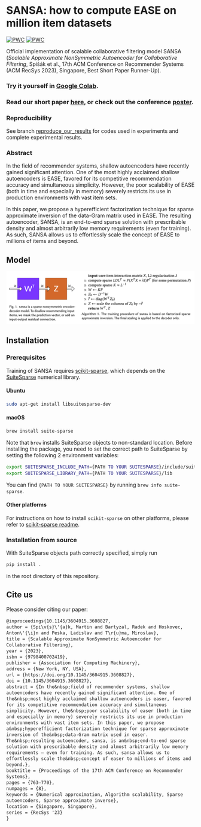 # SANSA: how to compute EASE on million item datasets

[![PWC](https://img.shields.io/endpoint.svg?url=https://paperswithcode.com/badge/scalable-approximate-nonsymmetric-autoencoder/recommendation-systems-on-amazon-book)](https://paperswithcode.com/sota/recommendation-systems-on-amazon-book?p=scalable-approximate-nonsymmetric-autoencoder)
[![PWC](https://img.shields.io/endpoint.svg?url=https://paperswithcode.com/badge/scalable-approximate-nonsymmetric-autoencoder/collaborative-filtering-on-million-song)](https://paperswithcode.com/sota/collaborative-filtering-on-million-song?p=scalable-approximate-nonsymmetric-autoencoder)

Official implementation of scalable collaborative filtering model SANSA (*Scalable Approximate NonSymmetric Autoencoder for Collaborative Filtering*, Spišák et al., 17th ACM Conference on Recommender Systems (ACM RecSys 2023), Singapore, Best Short Paper Runner-Up). 

### Try it yourself in [Google Colab](https://colab.research.google.com/drive/1ktQMuROR7Z528JKJDQh3GdTatDmWbDHQ?usp=sharing).

### Read our short paper [here](https://dl.acm.org/doi/10.1145/3604915.3608827), or check out the conference [poster](https://github.com/glami/sansa/blob/main/assets/poster.pdf).

### Reproducibility
See branch [reproduce_our_results](https://github.com/glami/sansa/tree/reproduce_our_results) for codes used in experiments and complete experimental results. 

### Abstract
In the field of recommender systems, shallow autoencoders have recently gained significant attention. One of the most highly acclaimed shallow autoencoders is EASE, favored for its competitive recommendation accuracy and simultaneous simplicity. However, the poor scalability of EASE (both in time and especially in memory) severely restricts its use in production environments with vast item sets.

In this paper, we propose a hyperefficient factorization technique for sparse approximate inversion of the data-Gram matrix used in EASE. The resulting autoencoder, SANSA, is an end-to-end sparse solution with prescribable density and almost arbitrarily low memory requirements (even for training). As such, SANSA allows us to effortlessly scale the concept of EASE to millions of items and beyond.

## Model
![Architecture and training procedure of SANSA](https://github.com/glami/sansa/blob/release/assets/sansa.png)

## Installation
### Prerequisites
Training of SANSA requires [scikit-sparse](https://github.com/scikit-sparse/scikit-sparse), which depends on the [SuiteSparse](https://github.com/DrTimothyAldenDavis/SuiteSparse) numerical library.
#### Ubuntu
```bash
sudo apt-get install libsuitesparse-dev
```
#### macOS
```bash
brew install suite-sparse
```
Note that `brew` installs SuiteSparse objects to non-standard location. Before installing the package, you need to set
the correct path to SuiteSparse by setting the following 2 environment variables:
```bash
export SUITESPARSE_INCLUDE_PATH={PATH TO YOUR SUITESPARSE}/include/suitesparse
export SUITESPARSE_LIBRARY_PATH={PATH TO YOUR SUITESPARSE}/lib
```
You can find `{PATH TO YOUR SUITESPARSE}` by running `brew info suite-sparse`.

#### Other platforms
For instructions on how to install `scikit-sparse` on other platforms, please refer to [scikit-sparse readme](https://github.com/scikit-sparse/scikit-sparse/blob/master/README.md).
### Installation from source
With SuiteSparse objects path correctly specified, simply run
```bash
pip install .
```
in the root directory of this repository.

## Cite us
Please consider citing our paper:
```
@inproceedings{10.1145/3604915.3608827,
author = {Spi\v{s}\'{a}k, Martin and Bartyzal, Radek and Hoskovec, Anton\'{\i}n and Peska, Ladislav and T\r{u}ma, Miroslav},
title = {Scalable Approximate NonSymmetric Autoencoder for Collaborative Filtering},
year = {2023},
isbn = {9798400702419},
publisher = {Association for Computing Machinery},
address = {New York, NY, USA},
url = {https://doi.org/10.1145/3604915.3608827},
doi = {10.1145/3604915.3608827},
abstract = {In the&nbsp;field of recommender systems, shallow autoencoders have recently gained significant attention. One of the&nbsp;most highly acclaimed shallow autoencoders is easer, favored for its competitive recommendation accuracy and simultaneous simplicity. However, the&nbsp;poor scalability of easer (both in time and especially in memory) severely restricts its use in production environments with vast item sets. In this paper, we propose a&nbsp;hyperefficient factorization technique for sparse approximate inversion of the&nbsp;data-Gram matrix used in easer. The&nbsp;resulting autoencoder, sansa, is an&nbsp;end-to-end sparse solution with prescribable density and almost arbitrarily low memory requirements — even for training. As such, sansa allows us to effortlessly scale the&nbsp;concept of easer to millions of items and beyond.},
booktitle = {Proceedings of the 17th ACM Conference on Recommender Systems},
pages = {763–770},
numpages = {8},
keywords = {Numerical approximation, Algorithm scalability, Sparse autoencoders, Sparse approximate inverse},
location = {Singapore, Singapore},
series = {RecSys '23}
}
```
